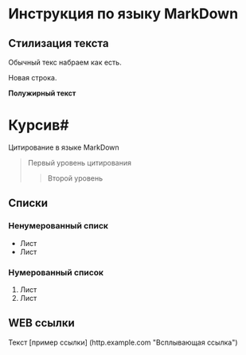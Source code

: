 # Инструкция по языку MarkDown

## Стилизация текста

Обычный текс набраем как есть.

Новая строка.

**Полужирный текст**

# Курсив#

Цитирование в языке MarkDown
> Первый уровень цитирования
>> Второй уровень

## Списки
### Ненумерованный списк
* Лист 
* Лист

### Нумерованный список
1. Лист 
2. Лист

## WEB ссылки
Текст [пример ссылки] (http.example.com "Всплывающая ссылка")